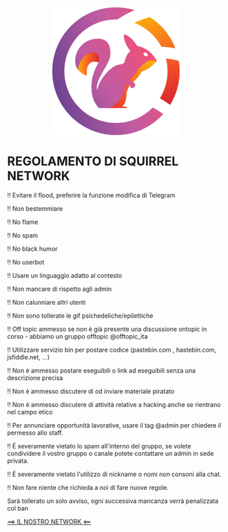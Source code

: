 <p align="center">
<img src="./img/Logo.png" alt="Smiley face" height="300" width="300">
</p>

# REGOLAMENTO DI SQUIRREL NETWORK


‼️ Evitare il flood, preferire la funzione modifica di Telegram

‼️ Non bestemmiare

‼️ No flame

‼️ No spam

‼️ No black humor

‼️ No userbot

‼️ Usare un linguaggio adatto al contesto

‼️ Non mancare di rispetto agli admin

‼️ Non calunniare altri utenti

‼️ Non sono tollerate le gif psichedeliche/epilettiche

‼️ Off topic ammesso se non è già presente una discussione ontopic in corso - abbiamo un gruppo offtopic @offtopic_ita

‼️ Utilizzare servizio bin per postare codice (pastebin.com , hastebin.com, jsfiddle.net, ...)

‼️ Non è ammesso postare eseguibili o link ad eseguibili senza una descrizione precisa

‼️ Non è ammesso discutere di od inviare materiale piratato

‼️ Non è ammesso discutere di attività relative a hacking anche se rientrano nel campo etico

‼️ Per annunciare opportunità lavorative, usare il tag @admin per chiedere il permesso allo staff.

‼️ É severamente vietato lo spam all'interno del gruppo, se volete condividere il vostro gruppo o canale potete contattare un admin in sede privata.

‼️ É severamente vietato l'utilizzo di nickname o nomi non consoni alla chat.

‼️ Non fare niente che richieda a noi di fare nuove regole.



Sarà tollerato un solo avviso, ogni successiva mancanza verrà penalizzata col ban


<a href="https://t.me/squirrelnetwork">==> IL NOSTRO NETWORK <==</a>
